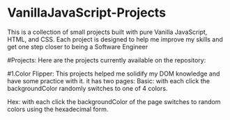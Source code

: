 # VanillaJavaScript-Projects

This is a collection of small projects built with pure Vanilla JavaScript, HTML, and CSS. Each project is designed to help me improve my skills and get one step closer to being a Software Engineer

#Projects:
Here are the projects currently available on the repository:


#1.Color Flipper:
This projects helped me solidify my DOM knowledge and have some practice with it.
it has two pages: 
Basic: with each click the backgroundColor randomly switches to one of 4 colors.

Hex: with each click the backgroundColor of the page switches to random colors using the hexadecimal form.
